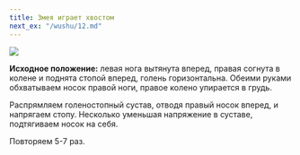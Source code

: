```yaml
---
title: Змея играет хвостом
next_ex: "/wushu/12.md"
---
```




![](../img/11.png)

**Исходное положение:** левая нога вытянута вперед, правая согнута в колене и
поднята стопой вперед, голень горизонтальна. Обеими руками обхватываем носок
правой ноги, правое колено упирается в грудь.

Распрямляем голеностопный сустав, отводя правый носок вперед, и напрягаем стопу.
Несколько уменьшая напряжение в суставе, подтягиваем носок на себя.

Повторяем 5-7 раз.
